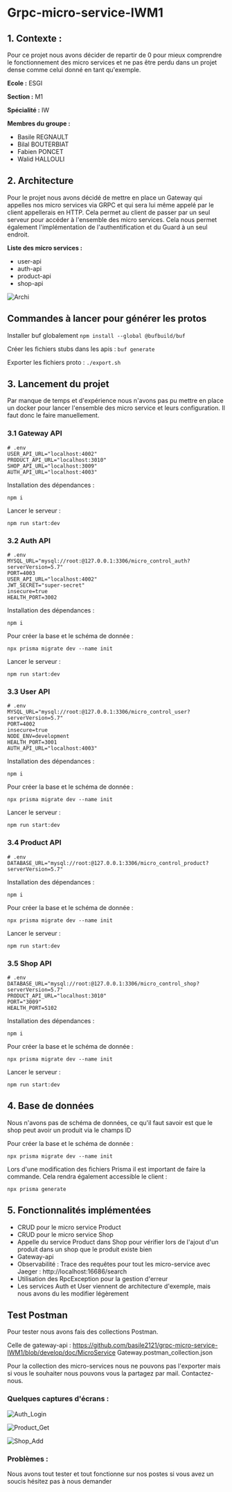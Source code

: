 # Grpc-micro-service-IWM1

## 1. Contexte : 

Pour ce projet nous avons décider de repartir de 0 pour mieux comprendre le fonctionnement des micro services et ne pas être perdu dans un projet dense comme celui donné en tant qu'exemple.

**Ecole :** ESGI

**Section :** M1

**Spécialité :** IW

**Membres du groupe :** 

- Basile REGNAULT
- Bilal BOUTERBIAT
- Fabien PONCET
- Walid HALLOULI

## 2. Architecture

Pour le projet nous avons décidé de mettre en place un Gateway qui appelles nos micro services via GRPC et qui sera lui même appelé par le client appellerais en HTTP. Cela permet au client de passer par un seul serveur pour accéder à l'ensemble des micro services. Cela nous permet également l'implémentation de l'authentification et du Guard à un seul endroit.

**Liste des micro services :** 

- user-api
- auth-api
- product-api
- shop-api

![Archi](https://github.com/basile2121/grpc-micro-service-IWM1/blob/develop/doc/architecture.png)



## Commandes à lancer pour générer les protos

Installer buf globalement
`npm install --global @bufbuild/buf`

Créer les fichiers stubs dans les apis :
`buf generate`

Exporter les fichiers proto :
`./export.sh`



## 3. Lancement du projet

Par manque de temps et d'expérience nous n'avons pas pu mettre en place un docker pour lancer l'ensemble des micro service et leurs configuration. Il faut donc le faire manuellement.

### 3.1 Gateway API

```
# .env
USER_API_URL="localhost:4002"
PRODUCT_API_URL="localhost:3010"
SHOP_API_URL="localhost:3009"
AUTH_API_URL="localhost:4003"
```

Installation des dépendances : 

```
npm i
```

Lancer le serveur : 

```
npm run start:dev
```

### 3.2 Auth API

```
# .env
MYSQL_URL="mysql://root:@127.0.0.1:3306/micro_control_auth?serverVersion=5.7"
PORT=4003
USER_API_URL="localhost:4002"
JWT_SECRET="super-secret"
insecure=true
HEALTH_PORT=3002
```

Installation des dépendances : 

```
npm i
```

Pour créer la base et le schéma de donnée :

```
npx prisma migrate dev --name init
```

Lancer le serveur : 

```
npm run start:dev
```

### 3.3 User API

```
# .env
MYSQL_URL="mysql://root:@127.0.0.1:3306/micro_control_user?serverVersion=5.7"
PORT=4002
insecure=true
NODE_ENV=development
HEALTH_PORT=3001
AUTH_API_URL="localhost:4003"
```

Installation des dépendances : 

```
npm i
```

Pour créer la base et le schéma de donnée :

```
npx prisma migrate dev --name init
```

Lancer le serveur : 

```
npm run start:dev
```

### 3.4 Product API

```
# .env
DATABASE_URL="mysql://root:@127.0.0.1:3306/micro_control_product?serverVersion=5.7"
```

Installation des dépendances : 

```
npm i
```

Pour créer la base et le schéma de donnée :

```
npx prisma migrate dev --name init
```

Lancer le serveur : 

```
npm run start:dev
```

### 3.5 Shop API

```
# .env
DATABASE_URL="mysql://root:@127.0.0.1:3306/micro_control_shop?serverVersion=5.7"
PRODUCT_API_URL="localhost:3010"
PORT="3009"
HEALTH_PORT=5102
```

Installation des dépendances : 

```
npm i
```

Pour créer la base et le schéma de donnée :

```
npx prisma migrate dev --name init
```

Lancer le serveur : 

```
npm run start:dev
```

## 4. Base de données

Nous n'avons pas de schéma de données, ce qu'il faut savoir est que le shop peut avoir un produit via le champs ID

Pour créer la base et le schéma de donnée :

```
npx prisma migrate dev --name init
```

Lors d'une modification des fichiers Prisma il est important de faire la commande. Cela rendra également accessible le client :

```
npx prisma generate
```

## 5. Fonctionnalités implémentées

- CRUD pour le micro service Product
- CRUD pour le micro service Shop
- Appelle du service Product dans Shop pour vérifier lors de l'ajout d'un produit dans un shop que le produit existe bien
- Gateway-api
- Observabilité : Trace des requêtes pour tout les micro-service avec Jaeger : http://localhost:16686/search
- Utilisation des RpcException pour la gestion d'erreur
- Les services Auth et User viennent de architecture d'exemple, mais nous avons du les modifier légèrement

## Test Postman

Pour tester nous avons fais des collections Postman. 

Celle de gateway-api : https://github.com/basile2121/grpc-micro-service-IWM1/blob/develop/doc/MicroService Gateway.postman_collection.json

Pour la collection des micro-services nous ne pouvons pas l'exporter mais si vous le souhaiter nous pouvons vous la partagez par mail. Contactez-nous.

### Quelques captures d'écrans :

![Auth_Login](https://github.com/basile2121/grpc-micro-service-IWM1/blob/develop/doc/Auth_Login.png)

![Product_Get](https://github.com/basile2121/grpc-micro-service-IWM1/blob/develop/doc/Product_Get.png)

![Shop_Add](https://github.com/basile2121/grpc-micro-service-IWM1/blob/develop/doc/Shop_Add.png)

### Problèmes : 

Nous avons tout tester et tout fonctionne sur nos postes si vous avez un soucis hésitez pas à nous demander

